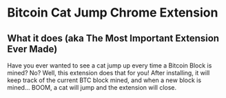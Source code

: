 # Bitcoin Cat Jump Chrome Extension

## What it does (aka The Most Important Extension Ever Made)
Have you ever wanted to see a cat jump up every time a Bitcoin Block is mined? No? Well, this extension does that for you! After installing, it will keep track of the current BTC block mined, and when a new block is mined... BOOM, a cat will jump and the extension will close.